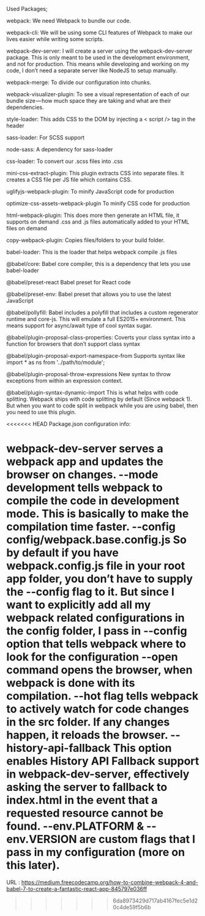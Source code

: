 Used Packages;

webpack: We need Webpack to bundle our code.

webpack-cli: We will be using some CLI features of Webpack to make our lives easier while writing some scripts.

webpack-dev-server: I will create a server using the webpack-dev-server package. This is only meant to be used in the development environment, and not for production. This means while developing and working on my code, I don’t need a separate server like NodeJS to setup manually.

webpack-merge: To divide our configuration into chunks.

webpack-visualizer-plugin: To see a visual representation of each of our bundle size — how much space they are taking and what are their dependencies.

style-loader: This adds CSS to the DOM by injecting a < script /> tag in the header

sass-loader: For SCSS support

node-sass: A dependency for sass-loader

css-loader: To convert our .scss files into .css

mini-css-extract-plugin: This plugin extracts CSS into separate files. It creates a CSS file per JS file which contains CSS.

uglifyjs-webpack-plugin: To minify JavaScript code for production

optimize-css-assets-webpack-plugin To minify CSS code for production

html-webpack-plugin: This does more then generate an HTML file, it supports on demand .css and .js files automatically added to your HTML files on demand

copy-webpack-plugin: Copies files/folders to your build folder.

babel-loader: This is the loader that helps webpack compile .js files

@babel/core: Babel core compiler, this is a dependency that lets you use babel-loader

@babel/preset-react Babel preset for React code

@babel/preset-env: Babel preset that allows you to use the latest JavaScript

@babel/pollyfill: Babel includes a polyfill that includes a custom regenerator runtime and core-js. This will emulate a full ES2015+ environment. This means support for async/await type of cool syntax sugar.

@babel/plugin-proposal-class-properties: Coverts your class syntax into a function for browsers that don’t support class syntax

@babel/plugin-proposal-export-namespace-from Supports syntax like import * as ns from '../path/to/module';

@babel/plugin-proposal-throw-expressions New syntax to throw exceptions from within an expression context.

@babel/plugin-syntax-dynamic-import This is what helps with code splitting. Webpack ships with code splitting by default (Since webpack 1). But when you want to code split in webpack while you are using babel, then you need to use this plugin.

<<<<<<< HEAD
Package.json configuration info:

webpack-dev-server serves a webpack app and updates the browser on changes.
--mode development tells webpack to compile the code in development mode. This is basically to make the compilation time faster.
--config config/webpack.base.config.js So by default if you have webpack.config.js file in your root app folder, you don’t have to supply the --config flag to it. But since I want to explicitly add all my webpack related configurations in the config folder, I pass in --config option that tells webpack where to look for the configuration
--open command opens the browser, when webpack is done with its compilation.
--hot flag tells webpack to actively watch for code changes in the src folder. If any changes happen, it reloads the browser.
--history-api-fallback This option enables History API Fallback support in webpack-dev-server, effectively asking the server to fallback to index.html in the event that a requested resource cannot be found.
--env.PLATFORM & --env.VERSION are custom flags that I pass in my configuration (more on this later).
=======

URL : https://medium.freecodecamp.org/how-to-combine-webpack-4-and-babel-7-to-create-a-fantastic-react-app-845797e036ff
>>>>>>> 6da8973429d717ab4167fec5e1d20c4de59f5b6b

